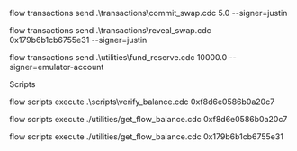 flow transactions send .\transactions\commit_swap.cdc 5.0 --signer=justin

flow transactions send .\transactions\reveal_swap.cdc 0x179b6b1cb6755e31 --signer=justin

flow transactions send .\utilities\fund_reserve.cdc 10000.0 --signer=emulator-account

Scripts

flow scripts execute .\scripts\verify_balance.cdc 0xf8d6e0586b0a20c7

flow scripts execute ./utilities/get_flow_balance.cdc 0xf8d6e0586b0a20c7

flow scripts execute ./utilities/get_flow_balance.cdc 0x179b6b1cb6755e31
